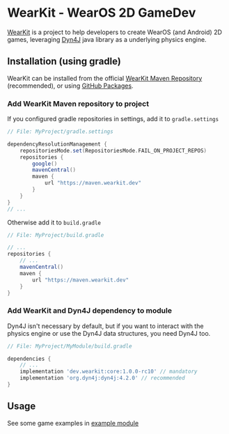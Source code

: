 WearKit - WearOS 2D GameDev
=====================================
[WearKit](https://wearkit.dev) is a project to help developers to create
WearOS (and Android) 2D games, leveraging [Dyn4J](https://dyn4j.org) java
library as a underlying physics engine.

## Installation (using gradle)
WearKit can be installed from the official
[WearKit Maven Repository](https://maven.wearkit.dev) (recommended),
or using [GitHub Packages](https://github.com/TocappGames/wearkit/packages).

### Add WearKit Maven repository to project
If you configured gradle repositories in settings, add it to `gradle.settings`

```gradle
// File: MyProject/gradle.settings

dependencyResolutionManagement {
    repositoriesMode.set(RepositoriesMode.FAIL_ON_PROJECT_REPOS)
    repositories {
        google()
        mavenCentral()
        maven {
            url "https://maven.wearkit.dev"
        }
    }
}
// ...
```

Otherwise add it to `build.gradle`
```gradle
// File: MyProject/build.gradle

// ...
repositories {
    // ...
    mavenCentral()
    maven {
        url "https://maven.wearkit.dev"
    }
}
```

### Add WearKit and Dyn4J dependency to module
Dyn4J isn't necessary by default, but if you want to interact with the
physics engine or use the Dyn4J data structures, you need Dyn4J too.

```gradle
// File: MyProject/MyModule/build.gradle

dependencies {
    // ...
    implementation 'dev.wearkit:core:1.0.0-rc10' // mandatory
    implementation 'org.dyn4j:dyn4j:4.2.0' // recommended
}
```

## Usage
See some game examples in [example module](https://github.com/TocappGames/wearkit/tree/main/example/src/main/java/dev/wearkit/example)